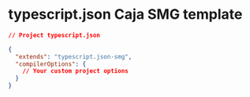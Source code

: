 # typescript.json Caja SMG template

```json
// Project typescript.json

{
  "extends": "typescript.json-smg",
  "compilerOptions": {
    // Your custom project options
  }
}
```
